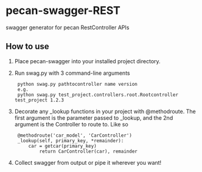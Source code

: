 # pecan-swagger-REST
swagger generator for pecan RestController APIs

## How to use

1. Place pecan-swagger into your installed project directory.
2. Run swag.py with 3 command-line arguments 

        python swag.py pathtocontroller name version
        e.g.
        python swag.py test_project.controllers.root.Rootcontroller test_project 1.2.3

3. Decorate any _lookup functions in your project with @methodroute. The first argument
is the parameter passed to _lookup, and the 2nd argument is the Controller to route to. Like so
        
        @methodroute('car_model', 'CarController')
        _lookup(self, primary_key, *remainder):
            car = getcar(primary_key)
                return CarController(car), remainder


4. Collect swagger from output or pipe it wherever you want!
